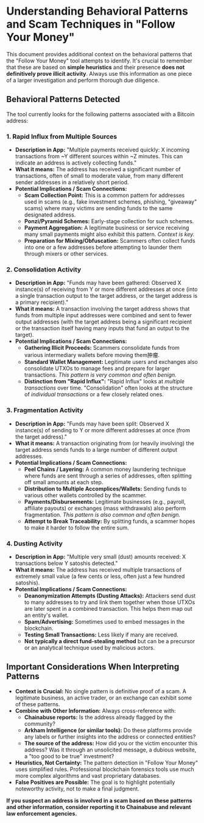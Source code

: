 # Understanding Behavioral Patterns and Scam Techniques in "Follow Your Money"

This document provides additional context on the behavioral patterns that the "Follow Your Money" tool attempts to identify. It's crucial to remember that these are based on **simple heuristics** and their presence **does not definitively prove illicit activity**. Always use this information as one piece of a larger investigation and perform thorough due diligence.

## Behavioral Patterns Detected

The tool currently looks for the following patterns associated with a Bitcoin address:

### 1. Rapid Influx from Multiple Sources
*   **Description in App:** "Multiple payments received quickly: X incoming transactions from ~Y different sources within ~Z minutes. This can indicate an address is actively collecting funds."
*   **What it means:** The address has received a significant number of transactions, often of small to moderate value, from many different sender addresses in a relatively short period.
*   **Potential Implications / Scam Connections:**
    *   **Scam Collection Point:** This is a common pattern for addresses used in scams (e.g., fake investment schemes, phishing, "giveaway" scams) where many victims are sending funds to the same designated address.
    *   **Ponzi/Pyramid Schemes:** Early-stage collection for such schemes.
    *   **Payment Aggregation:** A legitimate business or service receiving many small payments might also exhibit this pattern. *Context is key.*
    *   **Preparation for Mixing/Obfuscation:** Scammers often collect funds into one or a few addresses before attempting to launder them through mixers or other services.

### 2. Consolidation Activity
*   **Description in App:** "Funds may have been gathered: Observed X instance(s) of receiving from Y or more different addresses at once (into a single transaction output to the target address, or the target address is a primary recipient)."
*   **What it means:** A transaction involving the target address shows that funds from multiple input addresses were combined and sent to fewer output addresses (with the target address being a significant recipient or the transaction itself having many inputs that fund an output to the target).
*   **Potential Implications / Scam Connections:**
    *   **Gathering Illicit Proceeds:** Scammers consolidate funds from various intermediary wallets before moving them肿瘤.
    *   **Standard Wallet Management:** Legitimate users and exchanges also consolidate UTXOs to manage fees and prepare for larger transactions. *This pattern is very common and often benign.*
    *   **Distinction from "Rapid Influx":** "Rapid Influx" looks at *multiple transactions* over time. "Consolidation" often looks at the structure of *individual transactions* or a few closely related ones.

### 3. Fragmentation Activity
*   **Description in App:** "Funds may have been split: Observed X instance(s) of sending to Y or more different addresses at once (from the target address)."
*   **What it means:** A transaction originating from (or heavily involving) the target address sends funds to a large number of different output addresses.
*   **Potential Implications / Scam Connections:**
    *   **Peel Chains / Layering:** A common money laundering technique where funds are sent through a series of addresses, often splitting off small amounts at each step.
    *   **Distribution to Multiple Accomplices/Wallets:** Sending funds to various other wallets controlled by the scammer.
    *   **Payments/Disbursements:** Legitimate businesses (e.g., payroll, affiliate payouts) or exchanges (mass withdrawals) also perform fragmentation. *This pattern is also common and often benign.*
    *   **Attempt to Break Traceability:** By splitting funds, a scammer hopes to make it harder to follow the entire sum.

### 4. Dusting Activity
*   **Description in App:** "Multiple very small (dust) amounts received: X transactions below Y satoshis detected."
*   **What it means:** The address has received multiple transactions of extremely small value (a few cents or less, often just a few hundred satoshis).
*   **Potential Implications / Scam Connections:**
    *   **Deanonymization Attempts (Dusting Attacks):** Attackers send dust to many addresses to try and link them together when those UTXOs are later spent in a combined transaction. This helps them map out an entity's wallet.
    *   **Spam/Advertising:** Sometimes used to embed messages in the blockchain.
    *   **Testing Small Transactions:** Less likely if many are received.
    *   **Not typically a direct fund-stealing method** but can be a precursor or an analytical technique used by malicious actors.

## Important Considerations When Interpreting Patterns

*   **Context is Crucial:** No single pattern is definitive proof of a scam. A legitimate business, an active trader, or an exchange can exhibit some of these patterns.
*   **Combine with Other Information:** Always cross-reference with:
    *   **Chainabuse reports:** Is the address already flagged by the community?
    *   **Arkham Intelligence (or similar tools):** Do these platforms provide any labels or further insights into the address or connected entities?
    *   **The source of the address:** How did you or the victim encounter this address? Was it through an unsolicited message, a dubious website, a "too good to be true" investment?
*   **Heuristics, Not Certainty:** The pattern detection in "Follow Your Money" uses simplified rules. Professional blockchain forensics tools use much more complex algorithms and vast proprietary databases.
*   **False Positives are Possible:** The goal is to highlight potentially noteworthy activity, not to make a final judgment.

**If you suspect an address is involved in a scam based on these patterns and other information, consider reporting it to Chainabuse and relevant law enforcement agencies.**
